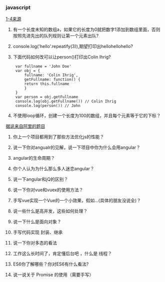 ### javascript

[1-4来源](https://github.com/fuliaoyi/showmecode)

1. 有一个长度未知的数组a，如果它的长度为0就把数字1添加到数组里面，否则按照先进先出的队列规则让第一个元素出队?

2. console.log('hello'.repeatify(3)),期望打印出hellohellohello?

3. 下面代码如何改可以让person()打印出Colin Ihrig?

	    var fullname = 'John Doe'
	    var obj = {
	        fullname: 'Colin Ihrig',
	        getFullname: function() {
	        return this.fullname
	        }
	    }
		var person = obj.getFullname
		console.log(obj.getFullname()) // Colin Ihrig
		console.log(person()) // John

4. 不使用loop循环，创建一个长度为100的数组，并且每个元素等于它的下标？


[据说来自阿里的题目](http://blog.csdn.net/MR_LP/article/details/61619133)

1. 你上一个项目都用到了那些方法优化js的性能？
	
2. 说一下你对angualr的见解，说一下项目中你为什么会用angular？
	
3. angular的生命周期？
	
4. 你个人认为为什么那么多人迷恋angular？
	
5. 说一下angular和jQ的区别？

6. 说一下你对vue和vuex的使用方法？
	
7. 手写vue实现一个Vue的一个小效果，假如...(具体的朋友没说全)？

8. 说一些什么是高并发，这些如何处理？

9. 说一下什么是面向对象？
	
10. 手写代码实现 封装、继承
	
11. 说一下你对多态的看法

12. 工作这么长时间了，肯定懂后台吧 ，什么是 线程？

13. ES6你了解哪些？你对ES6有什么看法?

14.	说一说关于 Promise 的使用（需要手写）
	
	

